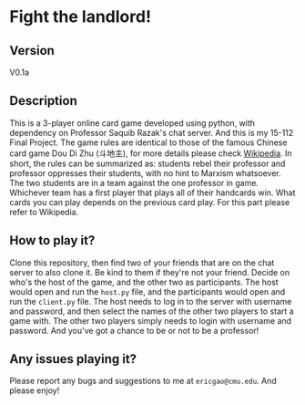 # Fight the landlord!
## Version
V0.1a
## Description
This is a 3-player online card game developed using python, with dependency on Professor Saquib Razak's chat server. And this is my 15-112 Final Project.
The game rules are identical to those of the famous Chinese card game Dou Di Zhu (斗地主), for more details please check [Wikipedia](https://en.wikipedia.org/wiki/Dou_dizhu).
In short, the rules can be summarized as: students rebel their professor and professor oppresses their students, with no hint to Marxism whatsoever.
The two students are in a team against the one professor in game. Whichever team has a first player that plays all of their handcards win.
What cards you can play depends on the previous card play. For this part please refer to Wikipedia.
## How to play it?
Clone this repository, then find two of your friends that are on the chat server to also clone it. Be kind to them if they're not your friend.
Decide on who's the host of the game, and the other two as participants.
The host would open and run the ```host.py``` file, and the participants would open and run the ```client.py``` file.
The host needs to log in to the server with username and password, and then select the names of the other two players to start a game with.
The other two players simply needs to login with username and password.
And you've got a chance to be or not to be a professor!
## Any issues playing it?
Please report any bugs and suggestions to me at ```ericgao@cmu.edu```.
And please enjoy!
